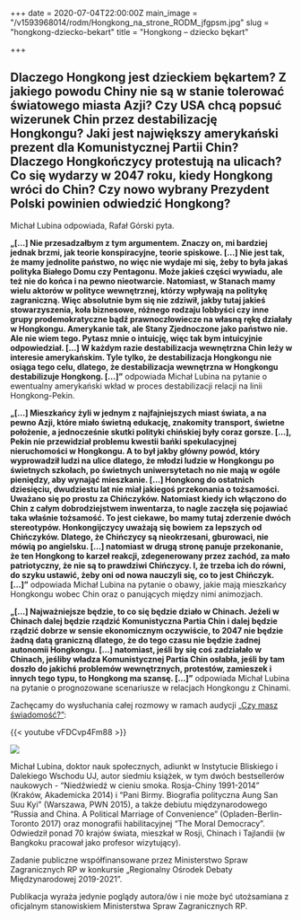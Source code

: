 +++
date = 2020-07-04T22:00:00Z
main_image = "/v1593968014/rodm/Hongkong_na_strone_RODM_jfgpsm.jpg"
slug = "hongkong-dziecko-bekart"
title = "Hongkong – dziecko bękart"

+++
## Dlaczego Hongkong jest dzieckiem bękartem? Z jakiego powodu Chiny nie są w stanie tolerować światowego miasta Azji? Czy USA chcą popsuć wizerunek Chin przez destabilizację Hongkongu? Jaki jest największy amerykański prezent dla Komunistycznej Partii Chin? Dlaczego Hongkończycy protestują na ulicach? Co się wydarzy w 2047 roku, kiedy Hongkong wróci do Chin? Czy nowo wybrany Prezydent Polski powinien odwiedzić Hongkong?

Michał Lubina odpowiada, Rafał Górski pyta.

**„\[…\] Nie przesadzałbym z tym argumentem. Znaczy on, mi bardziej jednak brzmi, jak teorie konspiracyjne, teorie spiskowe. \[…\] Nie jest tak, że mamy jednolite państwo, no więc nie wydaje mi się, żeby to była jakaś polityka Białego Domu czy Pentagonu. Może jakieś części wywiadu, ale też nie do końca i na pewno nieotwarcie. Natomiast, w Stanach mamy wielu aktorów w polityce wewnętrznej, którzy wpływają na politykę zagraniczną. Więc absolutnie bym się nie zdziwił, jakby tutaj jakieś stowarzyszenia, koła biznesowe, różnego rodzaju lobbyści czy inne grupy prodemokratyczne bądź prawnoczłowiecze na własną rękę działały w Hongkongu. Amerykanie tak, ale Stany Zjednoczone jako państwo nie. Ale nie wiem tego. Pytasz mnie o intuicję, więc tak bym intuicyjnie odpowiedział. \[…\] W każdym razie destabilizacja wewnętrzna Chin leży w interesie amerykańskim. Tyle tylko, że destabilizacja Hongkongu nie osiąga tego celu, dlatego, że destabilizacja wewnętrzna w Hongkongu destabilizuje Hongkong. \[…\]”** odpowiada Michał Lubina na pytanie o ewentualny amerykański wkład w proces destabilizacji relacji na linii Hongkong-Pekin.

**„\[…\] Mieszkańcy żyli w jednym z najfajniejszych miast świata, a na pewno Azji, które miało świetną edukację, znakomity transport, świetne położenie, a jednocześnie skutki polityki chińskiej były coraz gorsze. \[…\], Pekin nie przewidział problemu kwestii bańki spekulacyjnej nieruchomości w Hongkongu. A to był jakby główny powód, który wyprowadził ludzi na ulice dlatego, że młodzi ludzie w Hongkongu po świetnych szkołach, po świetnych uniwersytetach no nie mają w ogóle pieniędzy, aby wynająć mieszkanie. \[…\] Hongkong do ostatnich dziesięciu, dwudziestu lat nie miał jakiegoś przekonania o tożsamości. Uważano się po prostu za Chińczyków. Natomiast kiedy ich włączono do Chin z całym dobrodziejstwem inwentarza, to nagle zaczęła się pojawiać taka właśnie tożsamość. To jest ciekawe, bo mamy tutaj zderzenie dwóch stereotypów. Honkongijczycy uważają się bowiem za lepszych od Chińczyków. Dlatego, że Chińczycy są nieokrzesani, gburowaci, nie mówią po angielsku. \[…\] natomiast w drugą stronę panuje przekonanie, że ten Hongkong to karzeł reakcji, zdegenerowany przez zachód, za mało patriotyczny, że nie są to prawdziwi Chińczycy. I, że trzeba ich do równi, do szyku ustawić, żeby oni od nowa nauczyli się, co to jest Chińczyk. \[…\]”** odpowiada Michał Lubina na pytanie o obawy, jakie mają mieszkańcy Hongkongu wobec Chin oraz o panujących między nimi animozjach.

**„\[…\] Najważniejsze będzie, to co się będzie działo w Chinach. Jeżeli w Chinach dalej będzie rządzić Komunistyczna Partia Chin i dalej będzie rządzić dobrze w sensie ekonomicznym oczywiście, to 2047 nie będzie żadną datą graniczną dlatego, że do tego czasu nie będzie żadnej autonomii Hongkongu. \[…\] natomiast, jeśli by się coś zadziałało w Chinach, jeśliby władza Komunistycznej Partia Chin osłabła, jeśli by tam doszło do jakichś problemów wewnętrznych, protestów, zamieszek i innych tego typu, to Hongkong ma szansę. \[…\]”** odpowiada Michał Lubina na pytanie o prognozowane scenariusze w relacjach Hongkongu z Chinami.

Zachęcamy do wysłuchania całej rozmowy w ramach audycji [„Czy masz świadomość?”](https://instytutsprawobywatelskich.pl/hongkong-dziecko-bekart/ "https://instytutsprawobywatelskich.pl/hongkong-dziecko-bekart/"):

{{< youtube vFDCvp4Fm88 >}}

![](https://res.cloudinary.com/inspro/image/upload/v1589991167/rodm/Michal-Lubina_wesoiv.jpg)

Michał Lubina, doktor nauk społecznych, adiunkt w Instytucie Bliskiego i Dalekiego Wschodu UJ, autor siedmiu książek, w tym dwóch bestsellerów naukowych - “Niedźwiedź w cieniu smoka. Rosja-Chiny 1991-2014” (Kraków, Akademicka 2014) i “Pani Birmy. Biografia polityczna Aung San Suu Kyi” (Warszawa, PWN 2015), a także debiutu międzynarodowego “Russia and China. A Political Marriage of Convenience” (Opladen-Berlin-Toronto 2017) oraz monografii habilitacyjnej “The Moral Democracy”. Odwiedził ponad 70 krajów świata, mieszkał w Rosji, Chinach i Tajlandii (w Bangkoku pracował jako profesor wizytujący).

Zadanie publiczne współfinansowane przez Ministerstwo Spraw Zagranicznych RP w konkursie „Regionalny Ośrodek Debaty Międzynarodowej 2019-2021”.

Publikacja wyraża jedynie poglądy autora/ów i nie może być utożsamiana z oficjalnym stanowiskiem Ministerstwa Spraw Zagranicznych RP.